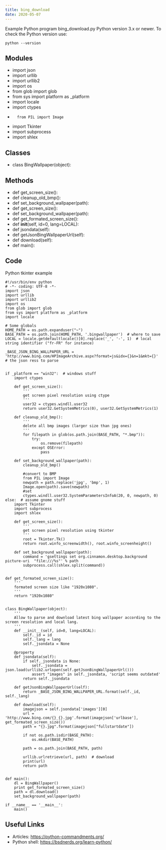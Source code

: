 ```yaml
---
title: bing_download
date: 2020-05-07
---
```

Example Python program bing_download.py
Python version 3.x or newer.
To check the Python version use:

    python --version

## Modules

* import json
* import urllib
* import urllib2
* import os
* from glob import glob
* from sys import platform as _platform
* import locale
* 	import ctypes
* 		from PIL import Image
* 	import Tkinter
* 	import subprocess
* 	import shlex

## Classes

* class BingWallpaper(object):

## Methods

* 	def get_screen_size():
* 	def cleanup_old_bmp():
* 	def set_background_wallpaper(path):
* 	def get_screen_size():
* 	def set_background_wallpaper(path):
* def get_formated_screen_size():
* 	def __init__(self, id=0, lang=LOCAL):
* 	def jsondata(self):
* 	def getJsonBingWallpaperUrl(self):
* 	def download(self):
* def main():

## Code

Python tkinter example

    #!/usr/bin/env python
    # -*- coding: UTF-8 -*-
    import json
    import urllib
    import urllib2
    import os
    from glob import glob
    from sys import platform as _platform
    import locale
    
    # Some globals
    HOME_PATH = os.path.expanduser("~")
    BASE_PATH = os.path.join(HOME_PATH, '.bingwallpaper')  # where to save
    LOCAL = locale.getdefaultlocale()[0].replace('_', '-', 1)  # local string identifier ("fr-FR" for instance)
    
    _BASE_JSON_BING_WALLPAPER_URL = 'http://www.bing.com/HPImageArchive.aspx?format=js&idx={}&n=1&mkt={}'  # the json ress to parse
    
    
    if _platform == "win32":  # windows stuff
    	import ctypes
    
    	def get_screen_size():
    		'''
    		get screen pixel resolution using ctype
    		'''
    		user32 = ctypes.windll.user32
    		return user32.GetSystemMetrics(0), user32.GetSystemMetrics(1)
    
    	def cleanup_old_bmp():
    		'''
    		delete all bmp images (larger size than jpg ones)
    		'''
    		for filepath in glob(os.path.join(BASE_PATH, "*.bmp")):
    			try:
    				os.remove(filepath)
    			except OSError:
    				pass
    
    	def set_background_wallpaper(path):
    		cleanup_old_bmp()
    
    		#convert to BMP
    		from PIL import Image
    		newpath = path.replace('jpg', 'bmp', 1)
    		Image.open(path).save(newpath)
    		#set
    		ctypes.windll.user32.SystemParametersInfoA(20, 0, newpath, 0)
    else:  # assume gnome stuff
    	import Tkinter
    	import subprocess
    	import shlex
    
    	def get_screen_size():
    		'''
    		get screen pixel resolution using tkinter
    		'''
    		root = Tkinter.Tk()
    		return root.winfo_screenwidth(), root.winfo_screenheight()
    
    	def set_background_wallpaper(path):
    		command = 'gsettings set org.cinnamon.desktop.background picture-uri  "file:///%s"' % path
    		subprocess.call(shlex.split(command))
    
    
    def get_formated_screen_size():
    	'''
    	formated screen size like "1920x1080".
    	'''
    	return "1920x1080"
    
    
    class BingWallpaper(object):
    	'''
    	Allow to parse and download latest bing wallpaper according to the screen resolution and local lang.
    	'''
    	def __init__(self, id=0, lang=LOCAL):
    		self._id = id
    		self._lang = lang
    		self._jsondata = None
    
    	@property
    	def jsondata(self):
    		if self._jsondata is None:
    			self._jsondata = json.load(urllib2.urlopen(self.getJsonBingWallpaperUrl()))
    			assert "images" in self._jsondata, 'script seems outdated'
    		return self._jsondata
    
    	def getJsonBingWallpaperUrl(self):
    		return _BASE_JSON_BING_WALLPAPER_URL.format(self._id, self._lang)
    
    	def download(self):
    		imagejson = self.jsondata['images'][0]
    		url = 'http://www.bing.com/{}_{}.jpg'.format(imagejson['urlbase'], get_formated_screen_size())
    		path = "{}.jpg".format(imagejson["fullstartdate"])
    
    		if not os.path.isdir(BASE_PATH):
    			os.mkdir(BASE_PATH)
    
    		path = os.path.join(BASE_PATH, path)
    
    		urllib.urlretrieve(url, path)  # download
    		print(url)
    		return path
    
    
    def main():
    	dl = BingWallpaper()
    	print get_formated_screen_size()
    	path = dl.download()
    	set_background_wallpaper(path)
    
    if __name__ == '__main__':
    	main()
    

## Useful Links

- Articles: https://python-commandments.org/
- Python shell: https://bsdnerds.org/learn-python/
